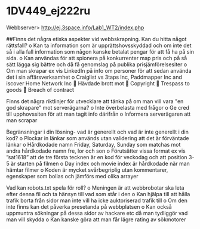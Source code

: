 # 1DV449_ej222ru

Webbserver> http://ej.3space.info/Lab1_WT2/index.php

##Finns det några etiska aspekter vid webbskrapning. Kan du hitta något rättsfall?
o	Kan ta information som är upprättshovsskyddad och om inte det så i alla fall information som någon kanske betalat pengar för att få ha på sin sida. 
o	Kan användas för att spionera på konkurrenter map pris och på så sätt lägga sig bättre och då få genomslag på publika prisjämförelsesiter
o	Om man skrapar ex vis LinkedIn på info om personer för att sedan använda det i sin affärsverksamhet
o	Craiglist vs 3taps Inc, Paddmapper Inc  and iscover Home Network Inc
	Hävdade brott mot
	 Copyright
	Trespass to goods
	Breach of contract 

Finns det några riktlinjer för utvecklare att tänka på om man vill vara "en god skrapare" mot serverägarna?
o	Inte överbelasta med frågor
o	Ge cred till upphovssiten för att man tagit info därifrån
o	Informera serverägaren att man scrapar

Begränsningar i din lösning- vad är generellt och vad är inte generellt i din kod?
o	Plockar in länkar som används utan validering att det är förväntade länkar
o	Hårdkodade namn Friday, Saturday, Sunday som matchas mot andra hårdkodade namn fre, lor och son
o	Förutsätter vissa format ex vis ”sat1618” att de tre första tecknen är en kod för veckodag och att position 3-5 är starten på filmen
o	Day  index och movie index är hårdkodade när man hämtar filmer
o	Koden är mycket svårbegriplig utan kommentarer, egenskaper som bollas och jämförs med olika arrayer 

Vad kan robots.txt spela för roll?
o	Meningen är att webbrobotar ska leta efter denna fil och ta hänsyn till vad som står i den
o	Kan hjälpa till att hålla trafik borta från sidor man inte vill ha icke auktoriserad trafik till
o	Om den inte finns kan det påverka presetanda på webbplatsen
o	Kan också uppmuntra sökningar på dessa sidor av hackare etc då man tydliggör vad man vill skydda
o	Kan kanske göra att man får lägre rating av sökmotorer
